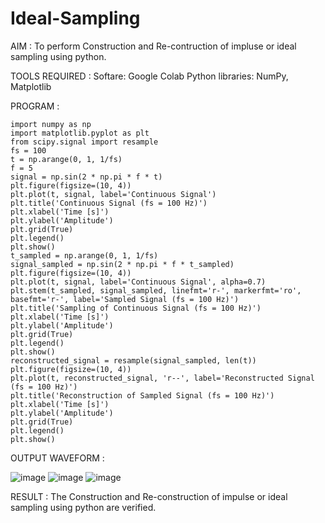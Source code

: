 # Ideal-Sampling
AIM : 
To perform Construction and Re-contruction of impluse or ideal sampling using python.

TOOLS REQUIRED : 
Softare: Google Colab 
Python libraries: NumPy, Matplotlib

PROGRAM :
~~~~
import numpy as np
import matplotlib.pyplot as plt
from scipy.signal import resample
fs = 100
t = np.arange(0, 1, 1/fs) 
f = 5
signal = np.sin(2 * np.pi * f * t)
plt.figure(figsize=(10, 4))
plt.plot(t, signal, label='Continuous Signal')
plt.title('Continuous Signal (fs = 100 Hz)')
plt.xlabel('Time [s]')
plt.ylabel('Amplitude')
plt.grid(True)
plt.legend()
plt.show()
t_sampled = np.arange(0, 1, 1/fs)
signal_sampled = np.sin(2 * np.pi * f * t_sampled)
plt.figure(figsize=(10, 4))
plt.plot(t, signal, label='Continuous Signal', alpha=0.7)
plt.stem(t_sampled, signal_sampled, linefmt='r-', markerfmt='ro', basefmt='r-', label='Sampled Signal (fs = 100 Hz)')
plt.title('Sampling of Continuous Signal (fs = 100 Hz)')
plt.xlabel('Time [s]')
plt.ylabel('Amplitude')
plt.grid(True)
plt.legend()
plt.show()
reconstructed_signal = resample(signal_sampled, len(t))
plt.figure(figsize=(10, 4))
plt.plot(t, reconstructed_signal, 'r--', label='Reconstructed Signal (fs = 100 Hz)')
plt.title('Reconstruction of Sampled Signal (fs = 100 Hz)')
plt.xlabel('Time [s]')
plt.ylabel('Amplitude')
plt.grid(True)
plt.legend()
plt.show()
~~~~
OUTPUT WAVEFORM :

![image](https://github.com/user-attachments/assets/4f659202-dd0c-4f9e-94e3-ee6ca01fb4e2)
![image](https://github.com/user-attachments/assets/d4dee778-6738-4072-a25a-7da1b54572a7)
![image](https://github.com/user-attachments/assets/0213785f-32a0-4baf-b2c9-e5aa21515543)



RESULT :
The Construction and Re-construction of impulse or ideal sampling using python are verified.
